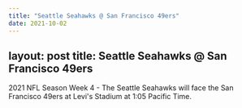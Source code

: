 ```yaml
---
title: "Seattle Seahawks @ San Francisco 49ers"
date: 2021-10-02
---
```

layout: post
title: Seattle Seahawks @ San Francisco 49ers
---
2021 NFL Season Week 4 - The Seattle Seahawks will face the San Francisco 49ers at Levi's Stadium at 1:05 Pacific Time.
